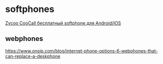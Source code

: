 # softphones

[Zycoo CooCall бесплатный softphone для Android/IOS](http://www.zycoo.com/html/CooCall.html)


## webphones

https://www.onsip.com/blog/internet-phone-options-6-webphones-that-can-replace-a-deskphone
